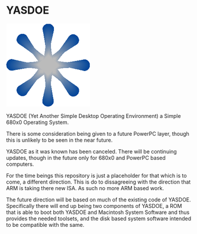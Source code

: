 # YASDOE

![alt text](https://github.com/David-SWUSA-RISCOS/YASDOE/raw/main/docs/gifs/logo.gif "YASDOE Logo")

YASDOE (Yet Another Simple Desktop Operating Environment) a Simple  680x0 Operating System.

There is some consideration being given to a future PowerPC layer, though this is unlikely to be seen in the near future.

YASDOE as it was known has been canceled.  There will be continuing updates, though in the future only for 680x0 and PowerPC based computers.

For the time beings this repository is just a placeholder for that which is to come, a different direction.   This is do to dissagreeing with the direction that ARM is taking there new ISA.  As such no more ARM based work.

The future direction will be based on much of the existing code of YASDOE.  Specifically there will end up being two components of YASDOE, a ROM that is able to boot both YASDOE and Macintosh System Software and thus provides the needed toolsets, and the disk based system software intended to be compatible with the same.
